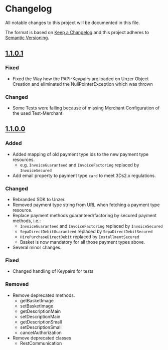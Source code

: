 # Changelog

All notable changes to this project will be documented in this file.

The format is based on [Keep a Changelog](http://keepachangelog.com/en/1.0.0/) and this project adheres
to [Semantic Versioning](http://semver.org/spec/v2.0.0.html).

## [1.1.0.1][1.1.0.1]

### Fixed

*   Fixed the Way how the PAPI-Keypairs are loaded on Unzer Object Creation and eliminated the NullPointerException which was thrown

### Changed

*   Some Tests were failing because of missing Merchant Configuration of the used Test-Merchant

## [1.1.0.0][1.1.0.0]

### Added

*  Added mapping of old payment type ids to the new payment type resources.
   * e.g. `InvoiceGuaranteed` and `InvoiceFactoring` replaced by `InvoiceSecured`
*  Add email property to payment type `card` to meet 3Ds2.x regulations.

### Changed

*  Rebranded SDK to Unzer.
*  Removed payment type string from URL when fetching a payment type resource.
*  Replace payment methods guaranteed/factoring by secured payment methods, i.e.:
   * `InvoiceGuaranteed` and `InvoiceFactoring` replaced by `InvoiceSecured`
   * `SepaDirectDebitGuaranteed` replaced by `SepaDirectDebitSecured`
   * `HirePurchaseDirectDebit` replaced by `InstallmentSecured`
   * Basket is now mandatory for all those payment types above.
*  Several minor changes.

### Fixed

*  Changed handling of Keypairs for tests

### Removed

*  Remove deprecated methods.
   * getBasketImage
   * setBasketImage
   * getDescriptionMain
   * setDescriptionMain
   * getDescriptionSmall
   * setDescriptionSmall
   * cancelAuthorization
*  Remove deprecated classes
   * RestCommunication

[1.1.0.1]: http://github.com/unzerdev/java-sdk/compare/1.1.0.0..1.1.0.1

[1.1.0.0]: http://github.com/unzerdev/java-sdk/compare/c45ad44972e4a96b30b0744f5b70734f2122f142..1.1.0.0